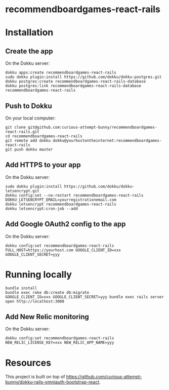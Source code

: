 # recommendboardgames-react-rails

# Installation

## Create the app

On the Dokku server:

    dokku apps:create recommendboardgames-react-rails
    sudo dokku plugin:install https://github.com/dokku/dokku-postgres.git
    dokku postgres:create recommendboardgames-react-rails-database
    dokku postgres:link recommendboardgames-react-rails-database recommendboardgames-react-rails

## Push to Dokku

On your local computer:

    git clone git@github.com:curious-attempt-bunny/recommendboardgames-react-rails.git
    cd recommendboardgames-react-rails
    git remote add dokku dokku@yourhostontheinternet:recommendboardgames-react-rails
    git push dokku master

## Add HTTPS to your app

On the Dokku server:

    sudo dokku plugin:install https://github.com/dokku/dokku-letsencrypt.git
    dokku config:set --no-restart recommendboardgames-react-rails DOKKU_LETSENCRYPT_EMAIL=yourregistrationemail.com
    dokku letsencrypt recommendboardgames-react-rails
    dokku letsencrypt:cron-job --add    

## Add Google OAuth2 config to the app

On the Dokku server:
    
    dokku config:set recommendboardgames-react-rails FULL_HOST=https://yourhost.com GOOGLE_CLIENT_ID=xxx GOOGLE_CLIENT_SECRET=yyy    

# Running locally

    bundle install
    bundle exec rake db:create db:migrate
    GOOGLE_CLIENT_ID=xxx GOOGLE_CLIENT_SECRET=yyy bundle exec rails server
    open http://localhost:3000

## Add New Relic monitoring

On the Dokku server:

    dokku config:set recommendboardgames-react-rails NEW_RELIC_LICENSE_KEY=xxx NEW_RELIC_APP_NAME=yyy

# Resources

This project is built on top of https://github.com/curious-attempt-bunny/dokku-rails-omniauth-bootstrap-react.
